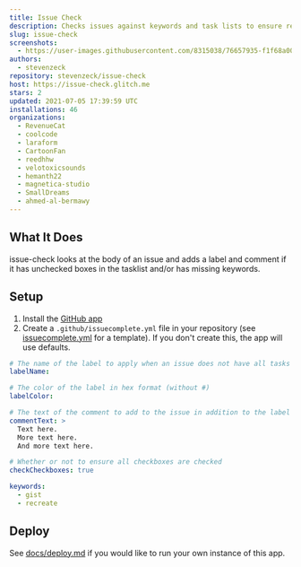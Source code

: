 ```yaml
---
title: Issue Check
description: Checks issues against keywords and task lists to ensure required info is there
slug: issue-check
screenshots:
  - https://user-images.githubusercontent.com/8315038/76657935-f1f68a00-6540-11ea-9f38-57410f71a49a.png
authors:
  - stevenzeck
repository: stevenzeck/issue-check
host: https://issue-check.glitch.me
stars: 2
updated: 2021-07-05 17:39:59 UTC
installations: 46
organizations:
  - RevenueCat
  - coolcode
  - laraform
  - CartoonFan
  - reedhhw
  - velotoxicsounds
  - hemanth22
  - magnetica-studio
  - SmallDreams
  - ahmed-al-bermawy
---
```


## What It Does

issue-check looks at the body of an issue and adds a label and comment if it has unchecked boxes in the tasklist and/or has missing keywords.

## Setup

1. Install the [GitHub app](https://github.com/apps/issue-check)
2. Create a `.github/issuecomplete.yml` file in your repository (see [issuecomplete.yml](https://github.com/stevenzeck/issue-check/blob/master/issuecomplete.yml) for a template). If you don't create this, the app will use defaults.

```yaml
# The name of the label to apply when an issue does not have all tasks checked
labelName:

# The color of the label in hex format (without #)
labelColor:

# The text of the comment to add to the issue in addition to the label
commentText: >
  Text here.
  More text here.
  And more text here.

# Whether or not to ensure all checkboxes are checked
checkCheckboxes: true  

keywords:
  - gist
  - recreate
```

## Deploy

See [docs/deploy.md](https://github.com/stevenzeck/issue-check/blob/master/docs/deploy.md) if you would like to run your own instance of this app.
